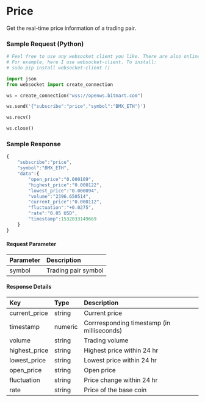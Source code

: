 # Price

Get the real-time price information of a trading pair.

### Sample Request \(Python\)

```py
# Feel free to use any websocket client you like. There are also online tools to test websocket.
# For example, here I use websocket-client. To install:
# sudo pip install websocket-client ()

import json
from websocket import create_connection

ws = create_connection("wss://openws.bitmart.com")

ws.send('{"subscribe":"price","symbol":"BMX_ETH"}')

ws.recv()

ws.close()
```

### Sample Response

```js
{
    "subscribe":"price",
    "symbol":"BMX_ETH",
    "data":{
        "open_price":"0.000109",
        "highest_price":"0.000122",
        "lowest_price":"0.000094",
        "volume":"2396.650514",
        "current_price":"0.000112",
        "fluctuation":"+0.0275",
        "rate":"0.05 USD",
        "timestamp":1532033149669
    }
}
```

#### Request Parameter

| Parameter | Description |
| :--- | :--- |
| symbol | Trading pair symbol |

#### Response Details

| Key | Type | Description |
| :--- | :--- | :--- |
| current\_price | string | Current price |
| timestamp | numeric | Corrresponding timestamp \(in milliseconds\) |
| volume | string | Trading volume |
| highest\_price | string | Highest price within 24 hr |
| lowest\_price | string | Lowest price within 24 hr |
| open\_price | string | Open price |
| fluctuation | string | Price change within 24 hr |
| rate | string | Price of the base coin |
